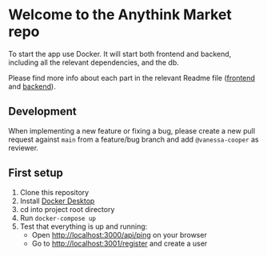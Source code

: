 # Welcome to the Anythink Market repo

To start the app use Docker. It will start both frontend and backend, including all the relevant dependencies, and the db.

Please find more info about each part in the relevant Readme file ([frontend](frontend/readme.md) and [backend](backend/README.md)).

## Development

When implementing a new feature or fixing a bug, please create a new pull request against `main` from a feature/bug branch and add `@vanessa-cooper` as reviewer.

## First setup

1) Clone this repository
2) Install [Docker Desktop](https://docs.docker.com/get-docker/)
3) cd into project root directory
4) Run `docker-compose up`
5) Test that everything is up and running:
    * Open [http://localhost:3000/api/ping](http://localhost:3000/api/ping) on your browser
    * Go to [http://localhost:3001/register](http://localhost:3001/register) and create a user

